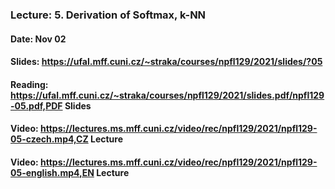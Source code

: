 ### Lecture: 5. Derivation of Softmax, k-NN
#### Date: Nov 02
#### Slides: https://ufal.mff.cuni.cz/~straka/courses/npfl129/2021/slides/?05
#### Reading: https://ufal.mff.cuni.cz/~straka/courses/npfl129/2021/slides.pdf/npfl129-05.pdf,PDF Slides
#### Video: https://lectures.ms.mff.cuni.cz/video/rec/npfl129/2021/npfl129-05-czech.mp4,CZ Lecture
#### Video: https://lectures.ms.mff.cuni.cz/video/rec/npfl129/2021/npfl129-05-english.mp4,EN Lecture
